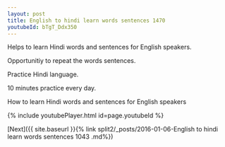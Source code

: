 ```yaml
---
layout: post
title: English to hindi learn words sentences 1470 
youtubeId: bTgT_Ddx350
---
```

 
 
Helps to learn Hindi words and sentences for English speakers.

Opportunitiy to repeat the words sentences. 

Practice Hindi language. 
 
10 minutes practice every day. 
 
How to learn Hindi words and sentences for English speakers 
 
{% include youtubePlayer.html id=page.youtubeId %}
 
 
[Next]({{ site.baseurl }}{% link  split2/_posts/2016-01-06-English to hindi learn words sentences 1043 .md%})
 
